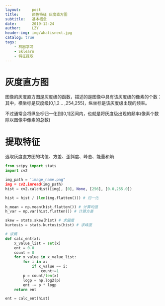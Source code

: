 ```yaml
---
layout:     post
title:      颜色特征 灰度直方图
subtitle:   基本概念
date:       2019-12-24
author:     LZY
header-img: img/whatisnext.jpg
catalog: true
tags:
    - 机器学习
    - Sklearn
    - 特征提取
---
```


# 灰度直方图

图像的灰度直方图是灰度级的函数，描述的是图像中具有该灰度级的像素的个数：其中，横坐标是灰度级[0,1,2 .. ,254,255]，纵坐标是该灰度级出现的频率。

不过通常会将纵坐标归一化到[0,1]区间内，也就是将灰度级出现的频率(像素个数除以图像中像素的总数)

# 提取特征

选取灰度直方图的均值、方差、歪斜度、峰态、能量和熵

```python
from scipy import stats
import cv2

img_path = 'image_name.png"
img = cv2.imread(img_path)
hist = cv2.calcHist([img], [0], None, [256], [0.0,255.0])

hist = hist / (len(img.flatten())) # 归一化

h_mean = np.mean(hist.flatten()) # 计算均值
h_var = np.var(hist.flatten()) # 计算方差

skew = stats.skew(hist) # 求偏度
kurtosis = stats.kurtosis(hist) # 求峰度

# 求熵
def calc_ent(x):
    x_value_list = set(x)
    ent = 0.0
    count = 0 
    for x_value in x_value_list:
        for i in x:
            if x_value == i:
                count+=1
        p = count/len(x)
        logp = np.log2(p)
        ent -= p * logp
    return ent

ent = calc_ent(hist)

```